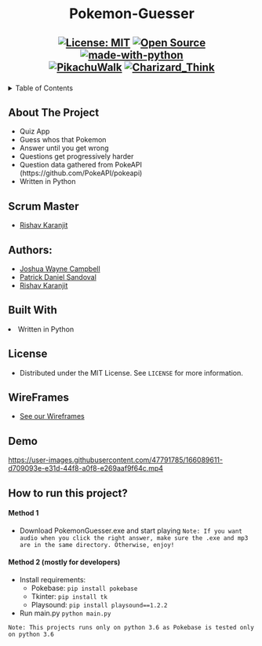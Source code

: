 
<h1 align="center">Pokemon-Guesser</h1>

<h2 align="center">
  
  [![License: MIT](https://img.shields.io/badge/License-MIT-yellow.svg)](https://opensource.org/licenses/MIT)
  [![Open Source](https://badges.frapsoft.com/os/v1/open-source.svg?v=103)](https://opensource.org/)
  [![made-with-python](https://img.shields.io/badge/Made%20with-Python-1f425f.svg)](https://www.python.org/)<br>
  <a href="https://emoji.gg/emoji/6921-pikachuwalk"><img src="https://emoji.gg/assets/emoji/6921-pikachuwalk.gif" alt="PikachuWalk"></a>
  <a href="https://emoji.gg/emoji/4369-charizard-think"><img src="https://emoji.gg/assets/emoji/4369-charizard-think.png" alt="Charizard_Think"></a>
  

</h2>
<!-- TABLE OF CONTENTS -->
<details>
  <summary>Table of Contents</summary>
  <ol>
    <li>
      <a href="#about-the-project">About The Project</a>
    </li>
    <li>
      <a href="#authors">Authors</a>
    </li> 
    <li>
      <a href="#built-with">Built With</a>
    </li>
    <li>
      <a href="#license">License</a>
    </li>
    <li>
      <a href="#wireframes">WireFrames</a>
    </li>
    <li>
      <a href="#demo">Demo</a>
    </li>
    <li>
      <a href="#how-to-run-this-project">How to run this project?</a>
    </li>
  </ol>
</details>

## About The Project
<ul>
  <li> Quiz App </li>
  <li> Guess whos that Pokemon</li>
  <li> Answer until you get wrong</li>
  <li> Questions get progressively harder</li>
  <li> Question data gathered from PokeAPI (https://github.com/PokeAPI/pokeapi)</li>
  <li> Written in Python</li>
</ul>

## Scrum Master

- [Rishav Karanjit](https://github.com/rishav-karanjit)

## Authors:

- [Joshua Wayne Campbell](https://github.com/jwcampb)
- [Patrick Daniel Sandoval](https://github.com/rickthepat05)
- [Rishav Karanjit](https://github.com/rishav-karanjit)

## Built With

<li> Written in Python</ul>

## License

- Distributed under the MIT License. See `LICENSE` for more information.

## WireFrames

- [See our Wireframes](https://github.com/rishav-karanjit/Pokemon-Guesser/tree/main/Wireframes)

## Demo

https://user-images.githubusercontent.com/47791785/166089611-d709093e-e31d-44f8-a0f8-e269aaf9f64c.mp4

## How to run this project?

#### Method 1
- Download PokemonGuesser.exe and start playing
```Note: If you want audio when you click the right answer, make sure the .exe and mp3 are in the same directory. Otherwise, enjoy!```

#### Method 2 (mostly for developers)
- Install requirements:
  - Pokebase: ```pip install pokebase```
  - Tkinter: ```pip install tk```
  - Playsound: ```pip install playsound==1.2.2```
- Run main.py ```python main.py```

``` Note: This projects runs only on python 3.6 as Pokebase is tested only on python 3.6 ```

